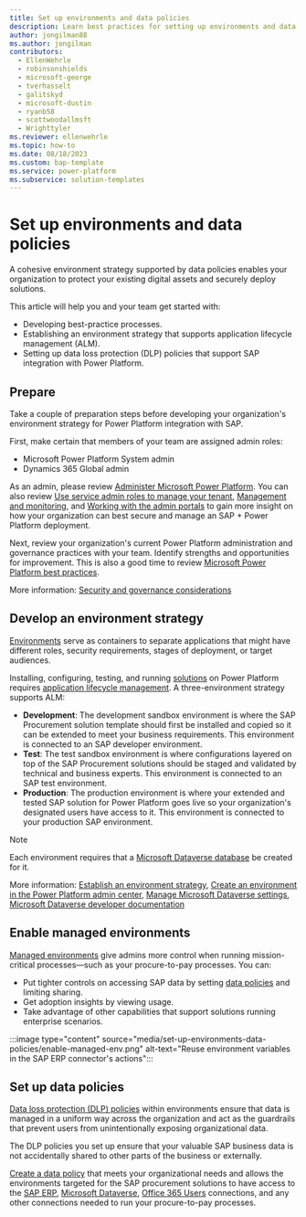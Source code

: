 ```yaml
---
title: Set up environments and data policies
description: Learn best practices for setting up environments and data policies to support the deployment of the SAP Procurement solutions.
author: jongilman88
ms.author: jongilman
contributors:
  - EllenWehrle
  - robinsonshields
  - microsoft-george
  - tverhasselt
  - galitskyd
  - microsoft-dustin
  - ryanb58
  - scottwoodallmsft
  - Wrighttyler
ms.reviewer: ellenwehrle
ms.topic: how-to
ms.date: 08/18/2023
ms.custom: bap-template
ms.service: power-platform
ms.subservice: solution-templates
---
```


# Set up environments and data policies

A cohesive environment strategy supported by data policies enables your organization to protect your existing digital assets and securely deploy solutions.

This article will help you and your team get started with:

- Developing best-practice processes.
- Establishing an environment strategy that supports application lifecycle management (ALM).
- Setting up data loss protection (DLP) policies that support SAP integration with Power Platform.

## Prepare

Take a couple of preparation steps before developing your organization's environment strategy for Power Platform integration with SAP.

First, make certain that members of your team are assigned admin roles:

- Microsoft Power Platform System admin
- Dynamics 365 Global admin

As an admin, please review [Administer Microsoft Power Platform](/power-platform/admin/admin-documentation). You can also review [Use service admin roles to manage your tenant](/power-platform/admin/use-service-admin-role-manage-tenant), [Management and monitoring](/power-platform/admin/wp-management-monitoring), and [Working with the admin portals](/power-platform/admin/wp-work-with-admin-portals) to gain more insight on how your organization can best secure and manage an SAP + Power Platform deployment.

Next, review your organization's current Power Platform administration and governance practices with your team. Identify strengths and opportunities for improvement. This is also a good time to review [Microsoft Power Platform best practices](/power-platform/guidance/adoption/methodology).

More information: [Security and governance considerations](/power-platform/admin/governance-considerations)

## Develop an environment strategy

[Environments](/power-platform/admin/environments-overview) serve as containers to separate applications that might have different roles, security requirements, stages of deployment, or target audiences.

Installing, configuring, testing, and running [solutions](/power-apps/maker/data-platform/solutions-overview) on Power Platform requires [application lifecycle management](/power-platform/alm/overview-alm). A three-environment strategy supports ALM:

- **Development**: The development sandbox environment is where the SAP Procurement solution template should first be installed and copied so it can be extended to meet your business requirements. This environment is connected to an SAP developer environment.
- **Test**: The test sandbox environment is where configurations layered on top of the SAP Procurement solutions should be staged and validated by technical and business experts. This environment is connected to an SAP test environment.
- **Production**: The production environment is where your extended and tested SAP solution for Power Platform goes live so your organization's designated users have access to it. This environment is connected to your production SAP environment.

> [!NOTE]
> Each environment requires that a [Microsoft Dataverse database](/power-platform/admin/create-database) be created for it.

More information: [Establish an environment strategy](/power-platform/guidance/adoption/environment-strategy), [Create an environment in the Power Platform admin center](/power-platform/admin/create-environment#create-an-environment-in-the-power-platform-admin-center), [Manage Microsoft Dataverse settings](/power-platform/admin/admin-settings), [Microsoft Dataverse developer documentation](/power-apps/developer/data-platform/)

## Enable managed environments

[Managed environments](/power-platform/admin/managed-environment-overview) give admins more control when running mission-critical processes—such as your procure-to-pay processes. You can:

- Put tighter controls on accessing SAP data by setting [data policies](/power-platform/admin/managed-environment-data-policies) and limiting sharing.
- Get adoption insights by viewing usage.
- Take advantage of other capabilities that support solutions running enterprise scenarios.

:::image type="content" source="media/set-up-environments-data-policies/enable-managed-env.png" alt-text="Reuse environment variables in the SAP ERP connector's actions":::

## Set up data policies

[Data loss protection (DLP) policies](/power-platform/admin/wp-data-loss-prevention) within environments ensure that data is managed in a uniform way across the organization and act as the guardrails that prevent users from unintentionally exposing organizational data.

The DLP policies you set up ensure that your valuable SAP business data is not accidentally shared to other parts of the business or externally.

[Create a data policy](/power-platform/admin/managed-environment-data-policies) that meets your organizational needs and allows the environments targeted for the SAP procurement solutions to have access to the [SAP ERP](/connectors/saperp/), [Microsoft Dataverse](/connectors/commondataserviceforapps/), [Office 365 Users](/connectors/office365users/) connections, and any other connections needed to run your procure-to-pay processes.

